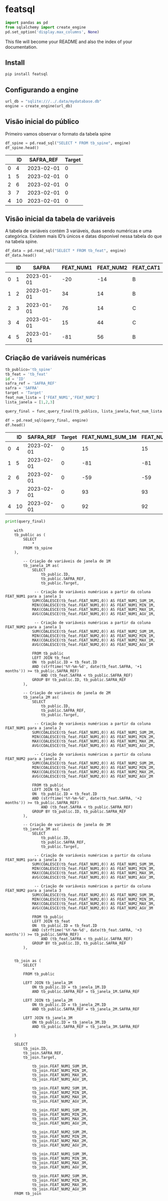 # featsql

<!-- WARNING: THIS FILE WAS AUTOGENERATED! DO NOT EDIT! -->

``` python
import pandas as pd
from sqlalchemy import create_engine
pd.set_option('display.max_columns', None)
```

This file will become your README and also the index of your
documentation.

## Install

``` sh
pip install featsql
```

## Configurando a engine

``` python
url_db = "sqlite:///../.data/mydatabase.db" 
engine = create_engine(url_db)
```

## Visão inicial do público

Primeiro vamos observar o formato da tabela spine

``` python
df_spine = pd.read_sql("SELECT * FROM tb_spine", engine)
df_spine.head()
```

<div>
<style scoped>
    .dataframe tbody tr th:only-of-type {
        vertical-align: middle;
    }
&#10;    .dataframe tbody tr th {
        vertical-align: top;
    }
&#10;    .dataframe thead th {
        text-align: right;
    }
</style>

|     | ID  | SAFRA_REF  | Target |
|-----|-----|------------|--------|
| 0   | 4   | 2023-02-01 | 0      |
| 1   | 5   | 2023-02-01 | 0      |
| 2   | 6   | 2023-02-01 | 0      |
| 3   | 7   | 2023-02-01 | 0      |
| 4   | 10  | 2023-02-01 | 0      |

</div>

## Visão inicial da tabela de variáveis

A tabela de variáveis contém 3 variáveis, duas sendo numéricas e uma
categórica. Existem mais ID’s únicos e datas disponível nessa tabela do
que na tabela spine.

``` python
df_data = pd.read_sql("SELECT * FROM tb_feat", engine)
df_data.head()
```

<div>
<style scoped>
    .dataframe tbody tr th:only-of-type {
        vertical-align: middle;
    }
&#10;    .dataframe tbody tr th {
        vertical-align: top;
    }
&#10;    .dataframe thead th {
        text-align: right;
    }
</style>

|     | ID  | SAFRA      | FEAT_NUM1 | FEAT_NUM2 | FEAT_CAT1 |
|-----|-----|------------|-----------|-----------|-----------|
| 0   | 1   | 2023-01-01 | -20       | -14       | B         |
| 1   | 2   | 2023-01-01 | 34        | 14        | B         |
| 2   | 3   | 2023-01-01 | 76        | 14        | C         |
| 3   | 4   | 2023-01-01 | 15        | 44        | C         |
| 4   | 5   | 2023-01-01 | -81       | 56        | B         |

</div>

## Criação de variáveis numéricas

``` python
tb_publico='tb_spine'
tb_feat = 'tb_feat'
id = 'ID'
safra_ref = 'SAFRA_REF'
safra = 'SAFRA'
target = 'Target'
feat_num_lista = ['FEAT_NUM1','FEAT_NUM2']
lista_janela = [1,2,3]
```

``` python
query_final = func_query_final(tb_publico, lista_janela,feat_num_lista, id, safra_ref, target, tb_feat, safra)
```

``` python
df = pd.read_sql(query_final, engine)
df.head()
```

<div>
<style scoped>
    .dataframe tbody tr th:only-of-type {
        vertical-align: middle;
    }
&#10;    .dataframe tbody tr th {
        vertical-align: top;
    }
&#10;    .dataframe thead th {
        text-align: right;
    }
</style>

|     | ID  | SAFRA_REF  | Target | FEAT_NUM1_SUM_1M | FEAT_NUM1_MIN_1M | FEAT_NUM1_MAX_1M | FEAT_NUM1_AGV_1M | FEAT_NUM2_SUM_1M | FEAT_NUM2_MIN_1M | FEAT_NUM2_MAX_1M | FEAT_NUM2_AGV_1M | FEAT_NUM1_SUM_2M | FEAT_NUM1_MIN_2M | FEAT_NUM1_MAX_2M | FEAT_NUM1_AGV_2M | FEAT_NUM2_SUM_2M | FEAT_NUM2_MIN_2M | FEAT_NUM2_MAX_2M | FEAT_NUM2_AGV_2M | FEAT_NUM1_SUM_3M | FEAT_NUM1_MIN_3M | FEAT_NUM1_MAX_3M | FEAT_NUM1_AGV_3M | FEAT_NUM2_SUM_3M | FEAT_NUM2_MIN_3M | FEAT_NUM2_MAX_3M | FEAT_NUM2_AGV_3M |
|-----|-----|------------|--------|------------------|------------------|------------------|------------------|------------------|------------------|------------------|------------------|------------------|------------------|------------------|------------------|------------------|------------------|------------------|------------------|------------------|------------------|------------------|------------------|------------------|------------------|------------------|------------------|
| 0   | 4   | 2023-02-01 | 0      | 15               | 15               | 15               | 15.0             | 44               | 44               | 44               | 44.0             | 15               | 15               | 15               | 15.0             | 44               | 44               | 44               | 44.0             | 15               | 15               | 15               | 15.0             | 44               | 44               | 44               | 44.0             |
| 1   | 5   | 2023-02-01 | 0      | -81              | -81              | -81              | -81.0            | 56               | 56               | 56               | 56.0             | -81              | -81              | -81              | -81.0            | 56               | 56               | 56               | 56.0             | -81              | -81              | -81              | -81.0            | 56               | 56               | 56               | 56.0             |
| 2   | 6   | 2023-02-01 | 0      | -59              | -59              | -59              | -59.0            | 23               | 23               | 23               | 23.0             | -59              | -59              | -59              | -59.0            | 23               | 23               | 23               | 23.0             | -59              | -59              | -59              | -59.0            | 23               | 23               | 23               | 23.0             |
| 3   | 7   | 2023-02-01 | 0      | 93               | 93               | 93               | 93.0             | 43               | 43               | 43               | 43.0             | 93               | 93               | 93               | 93.0             | 43               | 43               | 43               | 43.0             | 93               | 93               | 93               | 93.0             | 43               | 43               | 43               | 43.0             |
| 4   | 10  | 2023-02-01 | 0      | 92               | 92               | 92               | 92.0             | 20               | 20               | 20               | 20.0             | 92               | 92               | 92               | 92.0             | 20               | 20               | 20               | 20.0             | 92               | 92               | 92               | 92.0             | 20               | 20               | 20               | 20.0             |

</div>

``` python
print(query_final)
```


        with 
        tb_public as (
            SELECT 
                *
            FROM tb_spine
        ),
        
            -- Criação de variáveis de janela de 1M
            tb_janela_1M as(
                SELECT 
                    tb_public.ID,
                    tb_public.SAFRA_REF,
                    tb_public.Target,
                    
                 -- Criação de variáveis numéricas a partir da coluna FEAT_NUM1 para a janela 1
                SUM(COALESCE(tb_feat.FEAT_NUM1,0)) AS FEAT_NUM1_SUM_1M,
                MIN(COALESCE(tb_feat.FEAT_NUM1,0)) AS FEAT_NUM1_MIN_1M,
                MAX(COALESCE(tb_feat.FEAT_NUM1,0)) AS FEAT_NUM1_MAX_1M,
                AVG(COALESCE(tb_feat.FEAT_NUM1,0)) AS FEAT_NUM1_AGV_1M,
                
                 -- Criação de variáveis numéricas a partir da coluna FEAT_NUM2 para a janela 1
                SUM(COALESCE(tb_feat.FEAT_NUM2,0)) AS FEAT_NUM2_SUM_1M,
                MIN(COALESCE(tb_feat.FEAT_NUM2,0)) AS FEAT_NUM2_MIN_1M,
                MAX(COALESCE(tb_feat.FEAT_NUM2,0)) AS FEAT_NUM2_MAX_1M,
                AVG(COALESCE(tb_feat.FEAT_NUM2,0)) AS FEAT_NUM2_AGV_1M

                FROM tb_public
                LEFT JOIN tb_feat 
                ON  tb_public.ID = tb_feat.ID
                AND (strftime('%Y-%m-%d', date(tb_feat.SAFRA, '+1 months')) >= tb_public.SAFRA_REF)
                    AND (tb_feat.SAFRA < tb_public.SAFRA_REF)
                GROUP BY tb_public.ID, tb_public.SAFRA_REF
            ),
            
            -- Criação de variáveis de janela de 2M
            tb_janela_2M as(
                SELECT 
                    tb_public.ID,
                    tb_public.SAFRA_REF,
                    tb_public.Target,
                    
                 -- Criação de variáveis numéricas a partir da coluna FEAT_NUM1 para a janela 2
                SUM(COALESCE(tb_feat.FEAT_NUM1,0)) AS FEAT_NUM1_SUM_2M,
                MIN(COALESCE(tb_feat.FEAT_NUM1,0)) AS FEAT_NUM1_MIN_2M,
                MAX(COALESCE(tb_feat.FEAT_NUM1,0)) AS FEAT_NUM1_MAX_2M,
                AVG(COALESCE(tb_feat.FEAT_NUM1,0)) AS FEAT_NUM1_AGV_2M,
                
                 -- Criação de variáveis numéricas a partir da coluna FEAT_NUM2 para a janela 2
                SUM(COALESCE(tb_feat.FEAT_NUM2,0)) AS FEAT_NUM2_SUM_2M,
                MIN(COALESCE(tb_feat.FEAT_NUM2,0)) AS FEAT_NUM2_MIN_2M,
                MAX(COALESCE(tb_feat.FEAT_NUM2,0)) AS FEAT_NUM2_MAX_2M,
                AVG(COALESCE(tb_feat.FEAT_NUM2,0)) AS FEAT_NUM2_AGV_2M

                FROM tb_public
                LEFT JOIN tb_feat 
                ON  tb_public.ID = tb_feat.ID
                AND (strftime('%Y-%m-%d', date(tb_feat.SAFRA, '+2 months')) >= tb_public.SAFRA_REF)
                    AND (tb_feat.SAFRA < tb_public.SAFRA_REF)
                GROUP BY tb_public.ID, tb_public.SAFRA_REF
            ),
            
            -- Criação de variáveis de janela de 3M
            tb_janela_3M as(
                SELECT 
                    tb_public.ID,
                    tb_public.SAFRA_REF,
                    tb_public.Target,
                    
                 -- Criação de variáveis numéricas a partir da coluna FEAT_NUM1 para a janela 3
                SUM(COALESCE(tb_feat.FEAT_NUM1,0)) AS FEAT_NUM1_SUM_3M,
                MIN(COALESCE(tb_feat.FEAT_NUM1,0)) AS FEAT_NUM1_MIN_3M,
                MAX(COALESCE(tb_feat.FEAT_NUM1,0)) AS FEAT_NUM1_MAX_3M,
                AVG(COALESCE(tb_feat.FEAT_NUM1,0)) AS FEAT_NUM1_AGV_3M,
                
                 -- Criação de variáveis numéricas a partir da coluna FEAT_NUM2 para a janela 3
                SUM(COALESCE(tb_feat.FEAT_NUM2,0)) AS FEAT_NUM2_SUM_3M,
                MIN(COALESCE(tb_feat.FEAT_NUM2,0)) AS FEAT_NUM2_MIN_3M,
                MAX(COALESCE(tb_feat.FEAT_NUM2,0)) AS FEAT_NUM2_MAX_3M,
                AVG(COALESCE(tb_feat.FEAT_NUM2,0)) AS FEAT_NUM2_AGV_3M

                FROM tb_public
                LEFT JOIN tb_feat 
                ON  tb_public.ID = tb_feat.ID
                AND (strftime('%Y-%m-%d', date(tb_feat.SAFRA, '+3 months')) >= tb_public.SAFRA_REF)
                    AND (tb_feat.SAFRA < tb_public.SAFRA_REF)
                GROUP BY tb_public.ID, tb_public.SAFRA_REF
            ),
            

        tb_join as (
            SELECT 
                *
            FROM tb_public 
            
            LEFT JOIN tb_janela_1M
                ON tb_public.ID = tb_janela_1M.ID
                AND tb_public.SAFRA_REF = tb_janela_1M.SAFRA_REF
        
            LEFT JOIN tb_janela_2M
                ON tb_public.ID = tb_janela_2M.ID
                AND tb_public.SAFRA_REF = tb_janela_2M.SAFRA_REF
        
            LEFT JOIN tb_janela_3M
                ON tb_public.ID = tb_janela_3M.ID
                AND tb_public.SAFRA_REF = tb_janela_3M.SAFRA_REF
        
        )
            
        SELECT 
            tb_join.ID,
            tb_join.SAFRA_REF,
            tb_join.Target,
            
                tb_join.FEAT_NUM1_SUM_1M,
                tb_join.FEAT_NUM1_MIN_1M,
                tb_join.FEAT_NUM1_MAX_1M,
                tb_join.FEAT_NUM1_AGV_1M,
                
                tb_join.FEAT_NUM2_SUM_1M,
                tb_join.FEAT_NUM2_MIN_1M,
                tb_join.FEAT_NUM2_MAX_1M,
                tb_join.FEAT_NUM2_AGV_1M,
                
                tb_join.FEAT_NUM1_SUM_2M,
                tb_join.FEAT_NUM1_MIN_2M,
                tb_join.FEAT_NUM1_MAX_2M,
                tb_join.FEAT_NUM1_AGV_2M,
                
                tb_join.FEAT_NUM2_SUM_2M,
                tb_join.FEAT_NUM2_MIN_2M,
                tb_join.FEAT_NUM2_MAX_2M,
                tb_join.FEAT_NUM2_AGV_2M,
                
                tb_join.FEAT_NUM1_SUM_3M,
                tb_join.FEAT_NUM1_MIN_3M,
                tb_join.FEAT_NUM1_MAX_3M,
                tb_join.FEAT_NUM1_AGV_3M,
                
                tb_join.FEAT_NUM2_SUM_3M,
                tb_join.FEAT_NUM2_MIN_3M,
                tb_join.FEAT_NUM2_MAX_3M,
                tb_join.FEAT_NUM2_AGV_3M
        FROM tb_join
        
